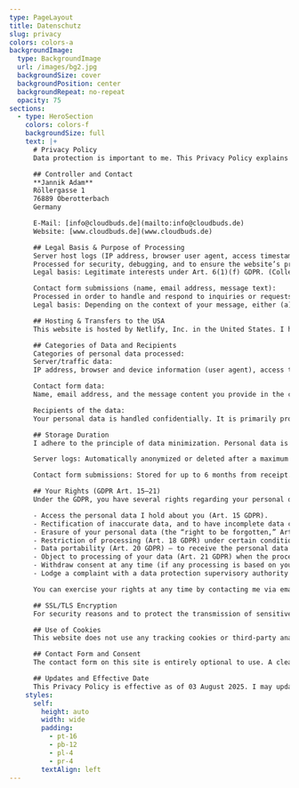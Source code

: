 ```yaml
---
type: PageLayout
title: Datenschutz
slug: privacy
colors: colors-a
backgroundImage:
  type: BackgroundImage
  url: /images/bg2.jpg
  backgroundSize: cover
  backgroundPosition: center
  backgroundRepeat: no-repeat
  opacity: 75
sections:
  - type: HeroSection
    colors: colors-f
    backgroundSize: full
    text: |+
      # Privacy Policy
      Data protection is important to me. This Privacy Policy explains how personal data is collected, used, and protected when you use the website cloudbuds.de.

      ## Controller and Contact
      **Jannik Adam**   
      Röllergasse 1
      76889 Oberotterbach
      Germany  

      E‑Mail: [info@cloudbuds.de](mailto:info@cloudbuds.de)  
      Website: [www.cloudbuds.de](www.cloudbuds.de)

      ## Legal Basis & Purpose of Processing
      Server host logs (IP address, browser user agent, access timestamp, referrer URL, HTTP status):  
      Processed for security, debugging, and to ensure the website’s proper operation.  
      Legal basis: Legitimate interests under Art. 6(1)(f) GDPR. (Collecting such access logs is necessary for the service’s security and functionality, which constitutes a legitimate interest. This information is provided in compliance with GDPR’s transparency requirements in Art. 12–13.)  

      Contact form submissions (name, email address, message text):  
      Processed in order to handle and respond to inquiries or requests you submit via the form.  
      Legal basis: Depending on the context of your message, either (a) steps preparatory to or for performance of a contract (Art. 6(1)(b) GDPR) – for example, if you contact me to inquire about services – or (b) my legitimate interest in answering your inquiry (Art. 6(1)(f) GDPR). In either case, the processing is necessary to respond to your communication.  

      ## Hosting & Transfers to the USA
      This website is hosted by Netlify, Inc. in the United States. I have concluded a Data Processing Agreement (DPA) with Netlify pursuant to Art. 28 GDPR, which contractually ensures that your data is handled according to GDPR standards. Because Netlify’s servers are located in the U.S., personal data (such as the logs and form submissions mentioned above) may be transferred to and stored on servers in the United States. Netlify, Inc. is certified under the EU–US Data Privacy Framework (DPF), providing an approved safeguard for EU-to-US data transfers. Where necessary, Netlify also employs Standard Contractual Clauses (SCCs) as an additional transfer mechanism. These measures ensure that your personal data enjoys a level of protection in the U.S. equivalent to EU standards.

      ## Categories of Data and Recipients
      Categories of personal data processed:  
      Server/traffic data:  
      IP address, browser and device information (user agent), access times, referrer URL, and HTTP status codes (from access logs).  

      Contact form data:  
      Name, email address, and the message content you provide in the contact form.  

      Recipients of the data:  
      Your personal data is handled confidentially. It is primarily processed by myself as the website operator. In addition, data is processed by Netlify as a service provider (data processor) acting on my behalf to host the site and manage form submissions. I do not share your personal data with any other third parties for any marketing or unrelated purposes. Netlify is contractually bound via the DPA to process data only under my instructions and to maintain strict data security. (Netlify may engage certain sub-processors for specific functions, for example using an automated spam-filtering service Akismet to screen form submissions, but this is solely within the scope of Netlify’s processing on my behalf and not an independent third-party use of your data.)  

      ## Storage Duration
      I adhere to the principle of data minimization. Personal data is only stored for as long as needed for the purposes outlined above:  

      Server logs: Automatically anonymized or deleted after a maximum of 90 days. (This retention period is to allow review in case of security incidents or technical issues, after which the raw log data is purged or stripped of identifying information.)  

      Contact form submissions: Stored for up to 6 months from receipt. This allows me to manage ongoing correspondence. If our communication is still active (e.g. an email thread or a project discussion stemming from your inquiry), I may retain the relevant correspondence longer until it is concluded. Once no longer needed, your message data will be deleted.  

      ## Your Rights (GDPR Art. 15–21)
      Under the GDPR, you have several rights regarding your personal data. Subject to the conditions and exceptions set out in the law, you have the right to:  

      - Access the personal data I hold about you (Art. 15 GDPR).  
      - Rectification of inaccurate data, and to have incomplete data completed (Art. 16 GDPR).  
      - Erasure of your personal data (the “right to be forgotten,” Art. 17 GDPR), for example if the data are no longer necessary or were processed unlawfully.  
      - Restriction of processing (Art. 18 GDPR) under certain conditions, e.g. while a dispute about data accuracy or processing legality is resolved.  
      - Data portability (Art. 20 GDPR) – to receive the personal data you provided in a structured, commonly used, machine-readable format, or to request I transmit it to another controller when applicable.  
      - Object to processing of your data (Art. 21 GDPR) when the processing is based on legitimate interests or for direct marketing purposes. I will then stop processing your data unless compelling legitimate grounds override your interests, or if it’s needed for legal claims.  
      - Withdraw consent at any time (if any processing is based on your consent, Art. 7(3) GDPR). Withdrawal will not affect the lawfulness of processing done before the withdrawal.  
      - Lodge a complaint with a data protection supervisory authority (Art. 77 GDPR) if you believe my processing of your data violates data protection laws. You can do so in the EU Member State of your habitual residence, place of work, or where an alleged infringement occurred.  

      You can exercise your rights at any time by contacting me via email at info@cloudbuds.de or by mail at the postal address provided above. I will respond to your request as soon as possible, generally within one month as mandated by GDPR.  

      ## SSL/TLS Encryption
      For security reasons and to protect the transmission of sensitive content, this site employs SSL/TLS encryption. All data that you send via the website (for example, through the contact form) is transmitted over an HTTPS connection. This encryption prevents third parties from intercepting your data in transit. These technical and organizational security measures are implemented in accordance with Art. 32 GDPR to safeguard your personal data.  

      ## Use of Cookies
      This website does not use any tracking cookies or third-party analytics. Thus, you generally won’t encounter cookies from our site. If any essential cookies are ever needed for the site to function, they would be used solely for that functional purpose, and not for tracking. You are able to configure your web browser to refuse or delete cookies as you wish. Most browsers allow you to block all cookies or to notify you before a cookie is stored. Please note that if in the future any features requiring cookies are added and you block cookies entirely, some site functionality might be affected. However, at present, blocking cookies should not affect your experience on cloudbuds.de.  

      ## Contact Form and Consent
      The contact form on this site is entirely optional to use. A clear link to this Privacy Policy is provided near the contact form. By submitting an inquiry through the form, you confirm that you have read and accept this Privacy Policy and consent to the processing of the provided data for the purpose of handling your request. If you prefer not to use the contact form, you can always reach out via the email address provided. In either case, your data will be used only to process your inquiry.

      ## Updates and Effective Date
      This Privacy Policy is effective as of 03 August 2025. I may update or revise this Policy from time to time to reflect changes in the website or legal requirements. If there are material changes, I will post the updated policy here on this page (and if substantial, I may also notify users by other means). The latest revision date will be indicated at the top of the policy. I encourage you to review this Privacy Policy periodically to stay informed about how I protect your data. Should you have any questions or concerns about this Privacy Policy or the handling of your data, please feel free to contact me at the email or address provided above. Your trust is important, and I will gladly clarify any points as needed.
    styles:
      self:
        height: auto
        width: wide
        padding:
          - pt-16
          - pb-12
          - pl-4
          - pr-4
        textAlign: left
---
```

